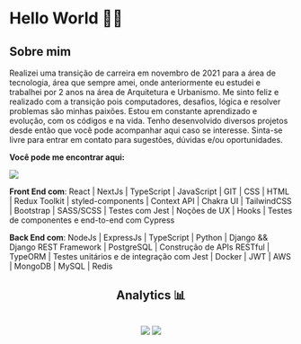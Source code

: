 <h1>Hello World 🙋‍♂️</h1>

<h2>Sobre mim</h2>
<p>Realizei uma transição de carreira em novembro de 2021 para a área de tecnologia, área que sempre amei, onde anteriormente eu estudei e trabalhei por 2 anos na área de Arquitetura e Urbanismo. Me sinto feliz e realizado com a transição pois computadores, desafios, lógica e resolver problemas são minhas paixões. Estou em constante aprendizado e evolução, com os códigos e na vida. Tenho desenvolvido diversos projetos desde então que você pode acompanhar aqui caso se interesse. Sinta-se livre para entrar em contato para sugestões, dúvidas e/ou oportunidades.</p>
<p><strong>Você pode me encontrar aqui:</strong><p>
<a href="https://www.linkedin.com/in/isaac-xavier-dev/"><img src="https://img.shields.io/badge/LinkedIn-008BF1?logo=linkedin&logoColor=white&style=for-the-badge"/></a>

<strong>Front End com</strong>: React | NextJs | TypeScript | JavaScript | GIT | CSS | HTML | Redux Toolkit | styled-components | Context API | Chakra UI | TailwindCSS | Bootstrap | SASS/SCSS | Testes com Jest | Noções de UX | Hooks | Testes de componentes e end-to-end com Cypress

<strong>Back End com</strong>: NodeJs | ExpressJs | TypeScript | Python | Django && Django REST Framework | PostgreSQL | Construção de APIs RESTful | TypeORM | Testes unitários e de integração com Jest | Docker | JWT | AWS | MongoDB | MySQL | Redis

<div align="center" direction="column">
<h2>Analytics 📊<h2>
<img src="https://github-readme-stats.vercel.app/api?username=zaquinn&show_icons=true&theme=tokyonight"/>
<img src="https://github-readme-stats.vercel.app/api/top-langs/?username=zaquinn&theme=tokyonight"/>
</div>
